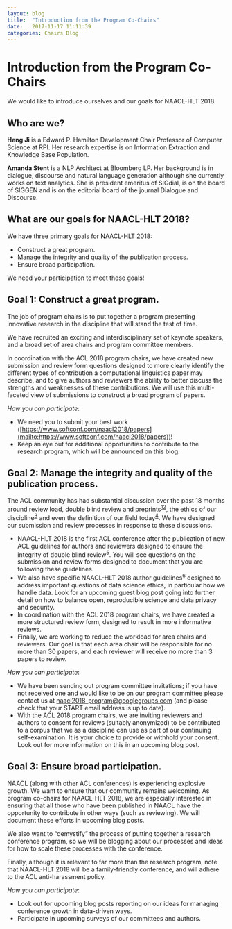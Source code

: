 ```yaml
---
layout: blog
title:  "Introduction from the Program Co-Chairs"
date:   2017-11-17 11:11:39
categories: Chairs Blog
---
```

Introduction from the Program Co-Chairs
=======================================

We would like to introduce ourselves and our goals for NAACL-HLT 2018.

Who are we?
-----------

**Heng Ji** is a Edward P. Hamilton Development Chair Professor of Computer Science at RPI. Her research expertise is on Information Extraction and Knowledge Base Population.

**Amanda Stent** is a NLP Architect at Bloomberg LP. Her background is in dialogue, discourse and natural language generation although she currently works on text analytics. She is president emeritus of SIGdial, is on the board of SIGGEN and is on the editorial board of the journal Dialogue and Discourse.

What are our goals for NAACL-HLT 2018?
--------------------------------------

We have three primary goals for NAACL-HLT 2018:
* Construct a great program.
* Manage the integrity and quality of the publication process.
* Ensure broad participation.

We need your participation to meet these goals!

Goal 1: Construct a great program.
----------------------------------

The job of program chairs is to put together a program presenting innovative research in the discipline that will stand the test of time.

We have recruited an exciting and interdisciplinary set of keynote speakers, and a broad set of area chairs and program committee members.

In coordination with the ACL 2018 program chairs, we have created new submission and review form questions designed to more clearly identify the different types of contribution a computational linguistics paper may describe, and to give authors and reviewers the ability to better discuss the strengths and weaknesses of these contributions. We will use this multi-faceted view of submissions to construct a broad program of papers.

*How you can participate*:
* We need you to submit your best work ([https://www.softconf.com/naacl2018/papers](mailto:https://www.softconf.com/naacl2018/papers))!
* Keep an eye out for additional opportunities to contribute to the research program, which
will be announced on this blog.

Goal 2: Manage the integrity and quality of the publication process.
--------------------------------------------------------------------

The ACL community has had substantial discussion over the past 18 months around review load, double blind review and preprints<sup>[1][1][2][2]</sup>, the ethics of our discipline<sup>[3][3]</sup> and even the definition of our field today<sup>[4][4]</sup>. We have designed our submission and review processes in response to these discussions.

* NAACL-HLT 2018 is the first ACL conference after the publication of new ACL guidelines for authors and reviewers designed to ensure the integrity of double blind review<sup>[5][5]</sup>. You will see questions on the submission and review forms designed to document that you are following these guidelines.
* We also have specific NAACL-HLT 2018 author guidelines<sup>[6][6]</sup> designed to address important questions of data science ethics, in particular how we handle data. Look for an upcoming guest blog post going into further detail on how to balance open, reproducible science and data privacy and security.
* In coordination with the ACL 2018 program chairs, we have created a more structured review form, designed to result in more informative reviews.
* Finally, we are working to reduce the workload for area chairs and reviewers. Our goal is that each area chair will be responsible for no more than 30 papers, and each reviewer will receive no more than 3 papers to review.

*How you can participate*:
* We have been sending out program committee invitations; if you have not received one and would like to be on our program committee please contact us at [naacl2018-program@googlegroups.com](mailto:naacl2018-program@googlegroups.com) (and please check that your START email address is up to date).
* With the ACL 2018 program chairs, we are inviting reviewers and authors to consent for reviews (suitably anonymized) to be contributed to a corpus that we as a discipline can use as part of our continuing self-examination. It is your choice to provide or withhold your consent. Look out for more information on this in an upcoming blog post.

Goal 3: Ensure broad participation.
-----------------------------------

NAACL (along with other ACL conferences) is experiencing explosive growth.  We want to ensure that our community remains welcoming. As program co-chairs for NAACL-HLT 2018, we are especially interested in ensuring that all those who have been published in NAACL have the opportunity to contribute in other ways (such as reviewing). We will document these efforts in upcoming blog posts.

We also want to “demystify” the process of putting together a research conference program, so we will be blogging about our processes and ideas for how to scale these processes with the conference.

Finally, although it is relevant to far more than the research program, note that NAACL-HLT 2018 will be a family-friendly conference, and will adhere to the ACL anti-harassment policy.

*How you can participate*:
* Look out for upcoming blog posts reporting on our ideas for managing conference growth in data-driven ways.
* Participate in upcoming surveys of our committees and authors.


[1]: http://stp.lingfil.uu.se/~nivre/docs/SurveyReportFinal.pdf

[2]:http://stp.lingfil.uu.se/~nivre/docs/PresidentialAddressACL2017.pdf

[3]: http://ethicsinnlp.org/

[4]: https://medium.com/@emilymenonbender/linguistics-nlp-and-interdisciplinarity-or-look-at-your-data-e49e03d37c9c

[5]: https://www.aclweb.org/portal/content/new-policies-submission-review-and-citation

[6]: http://naacl2018.org/call_for_paper.html